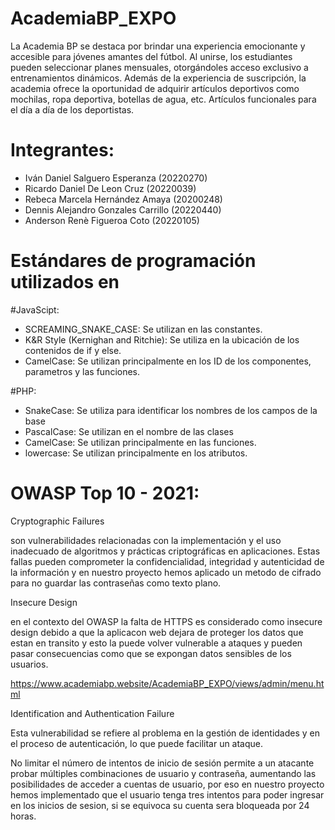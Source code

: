# AcademiaBP_EXPO
La Academia BP se destaca por brindar una experiencia emocionante y accesible para jóvenes amantes del fútbol. Al unirse, los estudiantes pueden seleccionar planes mensuales, otorgándoles acceso exclusivo a entrenamientos dinámicos. Además de la experiencia de suscripción, la academia ofrece la oportunidad de adquirir artículos deportivos como mochilas, ropa deportiva, botellas de agua, etc. Artículos funcionales para el día a día de los deportistas.

# Integrantes:
* Iván Daniel Salguero Esperanza (20220270)
* Ricardo Daniel De Leon Cruz (20220039)
* Rebeca Marcela Hernández Amaya (20200248)
* Dennis Alejandro Gonzales Carrillo (20220440)
* Anderson Renè Figueroa Coto (20220105)

# Estándares de programación utilizados en
#JavaScipt:
* SCREAMING_SNAKE_CASE: Se utilizan en las constantes.
* K&R Style (Kernighan and Ritchie): Se utiliza en la ubicación de los contenidos de if y else.
* CamelCase: Se utilizan principalmente en los ID de los componentes, parametros y las funciones.

#PHP:
* SnakeCase: Se utiliza para identificar los nombres de los campos de la base
* PascalCase: Se utilizan en el nombre de las clases
* CamelCase: Se utilizan principalmente en las funciones.
* lowercase: Se utilizan principalmente en los atributos.

# OWASP Top 10 - 2021:

Cryptographic Failures

son vulnerabilidades relacionadas con la implementación y el uso inadecuado de algoritmos y prácticas criptográficas en aplicaciones.
Estas fallas pueden comprometer la confidencialidad, integridad y autenticidad de la información y en nuestro proyecto hemos aplicado un metodo de cifrado para no guardar las contraseñas como texto plano.

Insecure Design

en el contexto del OWASP  la falta de HTTPS es considerado como insecure design debido a que la aplicacon web dejara de proteger los datos que estan en transito y 
esto la puede volver vulnerable a ataques y pueden pasar consecuencias como que se expongan datos sensibles de los usuarios.

https://www.academiabp.website/AcademiaBP_EXPO/views/admin/menu.html

Identification and Authentication Failure

Esta vulnerabilidad se refiere al problema en la gestión de identidades y en el proceso de autenticación, lo que puede facilitar un ataque.

No limitar el número de intentos de inicio de sesión permite a un atacante probar múltiples combinaciones de usuario y contraseña, aumentando las posibilidades de acceder a cuentas de usuario, 
por eso en nuestro proyecto hemos implementado que el usuario tenga tres intentos para poder ingresar en los inicios de sesion, si se equivoca su cuenta sera bloqueada por 24 horas.





